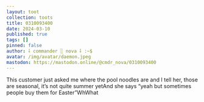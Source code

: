 ```yaml
---
layout: toot
collection: toots
title: 0310093400
date: 2024-03-10
published: true
tags: []
pinned: false
author: ⸸ commander ░ nova ⸸ :~$
avatar: /img/avatar/daemon.jpeg
mastodon: https://mastodon.online/@cmdr_nova/0310093400
---
```


This customer just asked me where the pool noodles are and I tell her, those are seasonal, it’s not quite summer yetAnd she says “yeah but sometimes people buy them for Easter”WhWhat
